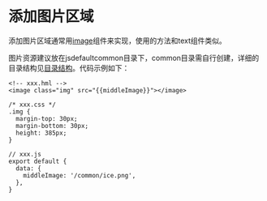 # 添加图片区域

添加图片区域通常用[image](../reference/arkui-js/js-components-basic-image.md)组件来实现，使用的方法和text组件类似。


图片资源建议放在jsdefaultcommon目录下，common目录需自行创建，详细的目录结构见[目录结构](../reference/arkui-js/js-framework-file.md#目录结构)。代码示例如下：


```
<!-- xxx.hml -->
<image class="img" src="{{middleImage}}"></image>
```


```
/* xxx.css */
.img {  
  margin-top: 30px;
  margin-bottom: 30px;
  height: 385px;
}
```


```
// xxx.js
export default {
  data: {
    middleImage: '/common/ice.png',
  },
}
```
